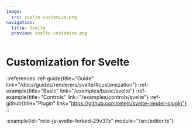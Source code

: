 ```yaml
---
image:
  src: svelte-customize.png
navigation:
  title: Svelte
  preview: svelte-customize.png
---
```


# Customization for Svelte

::references
:ref-guide{title="Guide" link="/docs/guides/renderers/svelte/#customization"}
:ref-example{title="Basic" link="/examples/basic/svelte"}
:ref-example{title="Controls" link="/examples/controls/svelte"}
:ref-github{title="Plugin" link="https://github.com/retejs/svelte-render-plugin"}
::

:example{id="rete-js-svelte-forked-29v37z" module="/src/editor.ts"}
